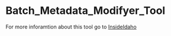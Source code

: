 Batch_Metadata_Modifyer_Tool
============================
For more inforamtion about this tool go to [InsideIdaho](http://cloud.insideidaho.org/HelpDocs/batch_metadata_modifier_tool.html)
